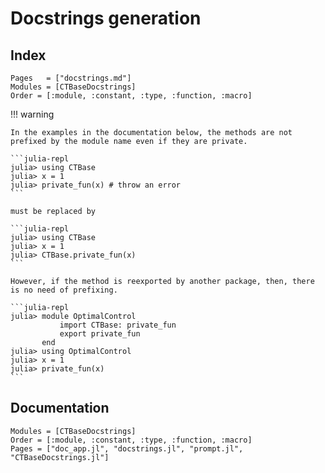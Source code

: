 # Docstrings generation

## Index

```@index
Pages   = ["docstrings.md"]
Modules = [CTBaseDocstrings]
Order = [:module, :constant, :type, :function, :macro]
```

!!! warning

    In the examples in the documentation below, the methods are not prefixed by the module name even if they are private. 

    ```julia-repl
    julia> using CTBase
    julia> x = 1
    julia> private_fun(x) # throw an error
    ```

    must be replaced by

    ```julia-repl
    julia> using CTBase
    julia> x = 1
    julia> CTBase.private_fun(x)
    ```

    However, if the method is reexported by another package, then, there is no need of prefixing.

    ```julia-repl
    julia> module OptimalControl
               import CTBase: private_fun
               export private_fun
           end
    julia> using OptimalControl
    julia> x = 1
    julia> private_fun(x)
    ```

## Documentation

```@autodocs
Modules = [CTBaseDocstrings]
Order = [:module, :constant, :type, :function, :macro]
Pages = ["doc_app.jl", "docstrings.jl", "prompt.jl", "CTBaseDocstrings.jl"]
```